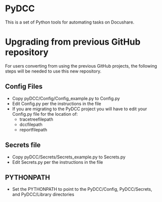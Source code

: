 # PyDCC

This is a set of Python tools for automating tasks on Docushare.

# Upgrading from previous GitHub repository
For users converting from using the previous GitHub projects, the following steps will 
be needed to use this new repository.

## Config Files
* Copy pyDCC/Config/Config_example.py to Config.py
* Edit Config.py per the instructions in the file
* If you are migrating to the PyDCC project you will have to edit your Config.py file for the location of: 
    - tracetreefilepath
    - dccfilepath
    - reportfilepath

## Secrets file
* Copy pyDCC/Secrets/Secrets_example.py to Secrets.py
* Edit Secrets.py per the instructions in the file

## PYTHONPATH
* Set the PYTHONPATH to point to the PyDCC/Config, PyDCC/Secrets, and PyDCC/Library directories